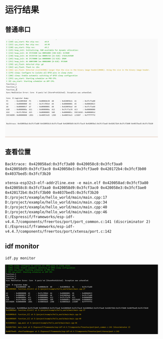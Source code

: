 # 运行结果


## 普通串口

![ESP32串口调试器结果](../doc/img/esp3232_serial.png)


## 查看位置

```
Backtrace: 0x420058ad:0x3fcf3a80 0x420058c8:0x3fcf3aa0 0x420058d9:0x3fcf3ac0 0x420058e3:0x3fcf3ae0 0x420172b4:0x3fcf3b00 0x4037bed5:0x3fcf3b20
```

```
xtensa-esp32s3-elf-addr2line.exe -e main.elf 0x420058ad:0x3fcf3a80 0x420058c8:0x3fcf3aa0 0x420058d9:0x3fcf3ac0 0x420058e3:0x3fcf3ae0 0x420172b4:0x3fcf3b00 0x4037bed5:0x3fcf3b20
D:/project/example/hello_world/main/main.cpp:17
D:/project/example/hello_world/main/main.cpp:34
D:/project/example/hello_world/main/main.cpp:40
D:/project/example/hello_world/main/main.cpp:46
E:/Espressif/frameworks/esp-idf-v4.4.7/components/freertos/port/port_common.c:141 (discriminator 2)
E:/Espressif/frameworks/esp-idf-v4.4.7/components/freertos/port/xtensa/port.c:142
```


## idf monitor

`idf.py monitor`

![ESP32 monitor结果](../doc/img/esp3232_monitor.png)

